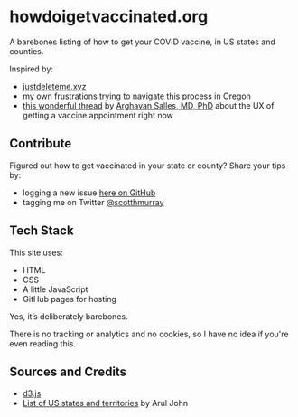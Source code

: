 # howdoigetvaccinated.org

A barebones listing of how to get your COVID vaccine, in US states and counties.

Inspired by:

- [justdeleteme.xyz](justdeleteme.xyz)
- my own frustrations trying to navigate this process in Oregon
- [this wonderful thread](https://twitter.com/arghavan_salles/status/1351033952455286785) by [Arghavan Salles, MD, PhD](https://twitter.com/arghavan_salles) about the UX of getting a vaccine appointment right now

## Contribute

Figured out how to get vaccinated in your state or county? Share your tips by:

- logging a new issue [here on GitHub](https://github.com/scotthmurray/getvax/issues)
- tagging me on Twitter [@scotthmurray](https://twitter.com/scotthmurray)

## Tech Stack

This site uses:

- HTML
- CSS
- A little JavaScript
- GitHub pages for hosting

Yes, it’s deliberately barebones.

There is no tracking or analytics and no cookies, so I have no idea if you're even reading this. 

## Sources and Credits

- [d3.js](d3js.org)
- [List of US states and territories](https://github.com/aruljohn/us-states) by Arul John
